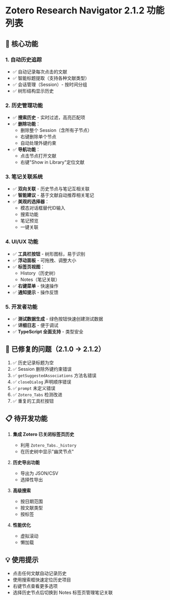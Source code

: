 # Zotero Research Navigator 2.1.2 功能列表

## 🎯 核心功能

### 1. 自动历史追踪

- ✅ 自动记录每次点击的文献
- ✅ 智能标题提取（支持各种文献类型）
- ✅ 会话管理（Session）- 按时间分组
- ✅ 树形结构显示历史

### 2. 历史管理功能

- ✅ **搜索历史** - 实时过滤，高亮匹配项
- ✅ **删除功能**：
  - 删除整个 Session（含所有子节点）
  - 右键删除单个节点
  - 自动处理外键约束
- ✅ **导航功能**：
  - 点击节点打开文献
  - 右键"Show in Library"定位文献

### 3. 笔记关联系统

- ✅ **双向关联** - 历史节点与笔记互相关联
- ✅ **智能建议** - 基于文献自动推荐相关笔记
- ✅ **美观的选择器**：
  - 模态对话框替代ID输入
  - 搜索功能
  - 笔记预览
  - 一键关联

### 4. UI/UX 功能

- ✅ **工具栏按钮** - 树形图标，易于识别
- ✅ **浮动面板** - 可拖拽、调整大小
- ✅ **标签页视图**：
  - History（历史树）
  - Notes（笔记关联）
- ✅ **右键菜单** - 快速操作
- ✅ **通知提示** - 操作反馈

### 5. 开发者功能

- ✅ **测试数据生成** - 绿色按钮快速创建测试数据
- ✅ **详细日志** - 便于调试
- ✅ **TypeScript 全面支持** - 类型安全

## 🐛 已修复的问题（2.1.0 → 2.1.2）

1. ✅ 历史记录标题为空
2. ✅ Session 删除外键约束错误
3. ✅ `getSuggestedAssociations` 方法名错误
4. ✅ `closeDialog` 声明顺序错误
5. ✅ `prompt` 未定义错误
6. ✅ `Zotero_Tabs` 检测改进
7. ✅ 重复的工具栏按钮

## 📋 待开发功能

1. **集成 Zotero 已关闭标签页历史**
   - 利用 `Zotero_Tabs._history`
   - 在历史树中显示"幽灵节点"

2. **历史导出功能**
   - 导出为 JSON/CSV
   - 选择性导出

3. **高级搜索**
   - 按日期范围
   - 按文献类型
   - 按标签

4. **性能优化**
   - 虚拟滚动
   - 懒加载

## 💡 使用提示

- 点击任何文献自动记录历史
- 使用搜索框快速定位历史项目
- 右键节点查看更多选项
- 选择历史节点后切换到 Notes 标签页管理笔记关联
